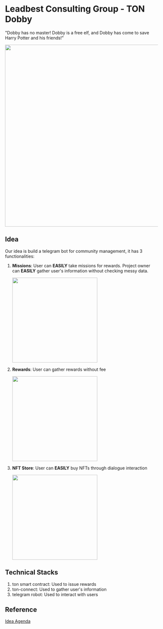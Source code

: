 # Leadbest Consulting Group - TON Dobby

"Dobby has no master! Dobby is a free elf, and Dobby has come to save Harry Potter and his friends!"

<img src="https://upload.cc/i1/2023/02/12/Z0pwKx.png" width="600">

## Idea

Our idea is build a telegram bot for community management, it has 3 functionalities:

1. **Missions**: User can **EASILY** take missions for rewards. Project owner can **EASILY** gather user's information without checking messy data.

    <img src="https://upload.cc/i1/2023/02/12/fnq4Ih.png" width="280">
    

2. **Rewards**: User can gather rewards without fee

    <img src="https://upload.cc/i1/2023/02/12/hdJ6cn.png" width="280">
    
    

3. **NFT Store**: User can **EASILY** buy NFTs through dialogue interaction

    <img src="https://upload.cc/i1/2023/02/12/rcFKYx.png" width="280">

## Technical Stacks

1. ton smart contract: Used to issue rewards
2. ton-connect: Used to gather user's information
3. telegram robot: Used to interact with users

## Reference

[Idea Agenda](https://docs.google.com/presentation/d/1QEUo_2glJO5DsWRdGZ5p6H0i_8olk6lu865NMJp1fm0/edit#slide=id.g2052594a4f0_2_63)
